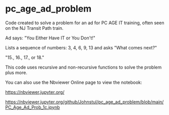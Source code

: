 # pc_age_ad_problem

Code created to solve a problem for an ad for PC AGE IT training, often seen on the NJ Transit Path train.

Ad says: "You Either Have IT or You Don't!"

Lists a sequence of numbers: 3, 4, 6, 9, 13 and asks "What comes next?"

"15., 16., 17., or 18."

This code uses recursive and non-recursive functions to solve the problem plus more.

You can also use the Nbviewer Online page to view the notebook:

https://nbviewer.jupyter.org/

https://nbviewer.jupyter.org/github/Johnstul/pc_age_ad_problem/blob/main/PC_Age_Ad_Prob_1c.ipynb
